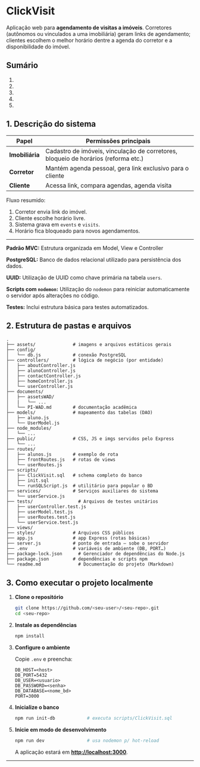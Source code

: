 # ClickVisit

Aplicação web para **agendamento de visitas a imóveis**. Corretores (autônomos ou vinculados a uma imobiliária) geram links de agendamento; clientes escolhem o melhor horário dentre a agenda do corretor e a disponibilidade do imóvel.

## Sumário

1. [](#c1)  
2. [](#c2)  
3. [](#c3)  
4. [](#c4)  
5. [](#c5)  


## 1. Descrição do sistema

| Papel           | Permissões principais                                                              |
| --------------- | ---------------------------------------------------------------------------------- |
| **Imobiliária** | Cadastro de imóveis, vinculação de corretores, bloqueio de horários (reforma etc.) |
| **Corretor**    | Mantém agenda pessoal, gera link exclusivo para o cliente                          |
| **Cliente**     | Acessa link, compara agendas, agenda visita                                        |

Fluxo resumido:

1. Corretor envia link do imóvel.
2. Cliente escolhe horário livre.
3. Sistema grava em `events` e `visits`.
4. Horário fica bloqueado para novos agendamentos.

---

**Padrão MVC:** Estrutura organizada em Model, View e Controller

**PostgreSQL:** Banco de dados relacional utilizado para persistência dos dados.

**UUID:** Utilização de UUID como chave primária na tabela `users`.

**Scripts com `nodemon`:** Utilização do `nodemon` para reiniciar automaticamente o servidor após alterações no código.

**Testes:** Inclui estrutura básica para testes automatizados.



## 2. Estrutura de pastas e arquivos

```text
.
├── assets/              # imagens e arquivos estáticos gerais
├── config/
│   └── db.js            # conexão PostgreSQL
├── controllers/         # lógica de negócio (por entidade)
│   ├── aboutController.js
│   ├── alunoController.js
│   ├── contactController.js
│   ├── homeController.js
│   └── userController.js
├── documents/
│   ├── assetsWAD/
│   |   └── ...
│   └── PI-WAD.md        # documentação acadêmica
├── models/              # mapeamento das tabelas (DAO)
│   ├── aluno.js
│   └── UserModel.js
├── node_modules/ 
│   └── ...
├── public/              # CSS, JS e imgs servidos pelo Express
│   └── ...
├── routes/
│   ├── alunos.js        # exemplo de rota
│   ├── frontRoutes.js   # rotas de views
│   └── userRoutes.js
├── scripts/
│   ├── ClickVisit.sql   # schema completo do banco
│   ├── init.sql
│   └── runSQLScript.js  # utilitário para popular o BD
├── services/            # Serviços auxiliares do sistema
│   └── userService.js
├── tests/                 # Arquivos de testes unitários
│   ├── userController.test.js
│   ├── userModel.test.js
│   ├── userRoutes.test.js
│   └── userService.test.js
├── views/  
├── styles/              # Arquivos CSS públicos
├── app.js               # app Express (rotas básicas)
├── server.js            # ponto de entrada — sobe o servidor
├── .env                 # variáveis de ambiente (DB, PORT…)
├── package-lock.json      # Gerenciador de dependências do Node.js
├── package.json         # dependências e scripts npm
└── readme.md              # Documentação do projeto (Markdown)
```

## 3. Como executar o projeto localmente

1. **Clone o repositório**

   ```bash
   git clone https://github.com/<seu-user>/<seu-repo>.git
   cd <seu-repo>
   ```

2. **Instale as dependências**

   ```bash
   npm install
   ```

3. **Configure o ambiente**

   Copie `.env` e preencha:

   ```env
   DB_HOST=<host>
   DB_PORT=5432
   DB_USER=<usuario>
   DB_PASSWORD=<senha>
   DB_DATABASE=<nome_bd>
   PORT=3000
   ```

4. **Inicialize o banco**

   ```bash
   npm run init-db            # executa scripts/ClickVisit.sql
   ```

5. **Inicie em modo de desenvolvimento**

   ```bash
   npm run dev                # usa nodemon p/ hot-reload
   ```

   A aplicação estará em **[http://localhost:3000](http://localhost:3000)**.

---

